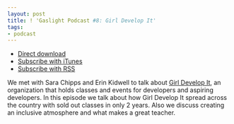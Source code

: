 ```yaml
---
layout: post
title: ! 'Gaslight Podcast #8: Girl Develop It'
tags:
- podcast
---
```

  * [Direct download](https://s3.amazonaws.com/gaslight-podcasts/gaslight-podcast-008.mp3)
  * [Subscribe with iTunes](https://itunes.apple.com/us/podcast/gaslight-software-blog/id563643631)
  * [Subscribe with RSS](http://feeds.feedburner.com/gaslightpodcast)

We met with Sara Chipps and Erin Kidwell to talk about [Girl Develop
It](http://girldevelopit.com/), an organization that holds classes and events
for developers and aspiring developers. In this episode we talk about how Girl
Develop It spread across the country with sold out classes in only 2 years.
Also we discuss creating an inclusive atmosphere and what makes a great
teacher.
